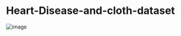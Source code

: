 # Heart-Disease-and-cloth-dataset
![image](https://github.com/user-attachments/assets/84bdcd3b-6047-44e8-917a-0c77ce700d91)
